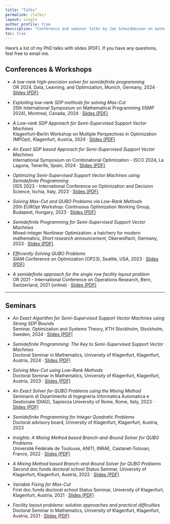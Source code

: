 ```yaml
---
title: "Talks"
permalink: /talks/
layout: single
author_profile: true
description: "Conference and seminar talks by Jan Schwiddessen on mathematical optimization, semidefinite programming, and related topics."
toc: true
---
```


Here’s a list of my PhD talks with slides (PDF). If you have any questions, feel free to email me.

## Conferences & Workshops

- *A low-rank high-precision solver for semidefinite programming*  
  OR 2024, Data, Learning, and Optimization, Munich, Germany, 2024 · [Slides (PDF)](/assets/pdfs/or2024.pdf)

- *Exploiting low-rank SDP methods for solving Max-Cut*  
  25th International Symposium on Mathematical Programming (ISMP 2024), Montreal, Canada, 2024 · [Slides (PDF)](/assets/pdfs/ismp2024.pdf)
  
- *A Low-rank SDP Approach for Semi-Supervised Support Vector Machines*  
  Klagenfurt–Berlin Workshop on Multiple Perspectives in Optimization (MPOpt), Klagenfurt, Austria, 2024 · [Slides (PDF)](/assets/pdfs/klagenfurtBerlin2024.pdf)
  
- *An Exact SDP based Approach for Semi-Supervised Support Vector Machines*  
  International Symposium on Combinatorial Optimization - ISCO 2024, La Laguna, Tenerife, Spain, 2024 · [Slides (PDF)](/assets/pdfs/isco2024.pdf)
  
- *Optimizing Semi-Supervised Support Vector Machines using Semidefinite Programming*  
  ODS 2023 - International Conference on Optimization and Decision Science, Ischia, Italy, 2023 · [Slides (PDF)](/assets/pdfs/ods2023.pdf)
  
- *Solving Max-Cut and QUBO Problems via Low-Rank Methods*  
  20th EUROpt Workshop: Continuous Optimization Working Group, Budapest, Hungary, 2023 · [Slides (PDF)](/assets/pdfs/europt2023.pdf)
  
- *Semidefinite Programming for Semi-Supervised Support Vector Machines*  
  Mixed-integer Nonlinear Optimization: a hatchery for modern mathematics, *Short research announcement*, Oberwolfach, Germany, 2023 · [Slides (PDF)](/assets/pdfs/oberwolfach2023.pdf)
  
- *Efficiently Solving QUBO Problems*  
  SIAM Conference on Optimization (OP23), Seattle, USA, 2023 · [Slides (PDF)](/assets/pdfs/op2023.pdf)
  
- *A semidefinite approach for the single row facility layout problem*  
  OR 2021 - International Conference on Operations Research, Bern, Switzerland, 2021 (online) · [Slides (PDF)](/assets/pdfs/or2021.pdf)
  
---

## Seminars

- *An Exact Algorithm for Semi-Supervised Support Vector Machines using Strong SDP Bounds*  
  Seminar, Optimization and Systems Theory, KTH Stockholm, Stockholm, Sweden, 2024 · [Slides (PDF)](/assets/pdfs/kth2024.pdf)
  
- *Semidefinite Programming: The Key to Semi-Supervised Support Vector Machines*  
  Doctoral Seminar in Mathematics, University of Klagenfurt, Klagenfurt, Austria, 2024 · [Slides (PDF)](/assets/pdfs/klagenfurt2024.pdf)
  
- *Solving Max-Cut using Low-Rank Methods*  
  Doctoral Seminar in Mathematics, University of Klagenfurt, Klagenfurt, Austria, 2023 · [Slides (PDF)](/assets/pdfs/klagenfurt2023.pdf)
  
- *An Exact Solver for QUBO Problems using the Mixing Method*  
  Seminario di Dipartimento di Ingegneria Informatica Automatica e Gestionale (DIAG), Sapienza University of Rome, Rome, Italy, 2023 · [Slides (PDF)](/assets/pdfs/diag2023.pdf)
  
- *Semidefinite Programming for Integer Quadratic Problems*  
  Doctoral advisory board, University of Klagenfurt, Klagenfurt, Austria, 2023

- *Insights: A Mixing Method based Branch-and-Bound Solver for QUBO Problems*  
  Université Fédérale de Toulouse, ANITI, INRAE, Castanet-Tolosan, France, 2022 · [Slides (PDF)](/assets/pdfs/toulouse2022.pdf)

- *A Mixing Method based Branch-and-Bound Solver for QUBO Problems*  
  Second doc.funds doctoral school Status Seminar, University of Klagenfurt, Klagenfurt, Austria, 2022 · [Slides (PDF)](/assets/pdfs/status2022.pdf)
  
- *Variable Fixing for Max-Cut*  
  First doc.funds doctoral school Status Seminar, University of Klagenfurt, Klagenfurt, Austria, 2021 · [Slides (PDF)](/assets/pdfs/status2021.pdf)
  
- *Facility layout problems: solution approaches and practical difficulties*  
  Doctoral Seminar in Mathematics, University of Klagenfurt, Klagenfurt, Austria, 2021 · [Slides (PDF)](/assets/pdfs/klagenfurt2021.pdf)


